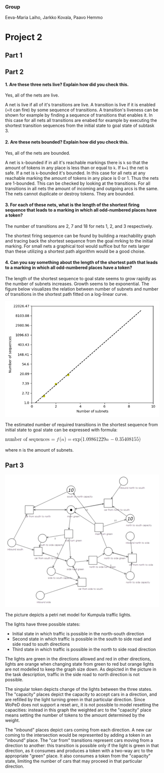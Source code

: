 ### Group

Eeva-Maria Laiho, Jarkko Kovala, Paavo Hemmo

# Project 2

## Part 1


## Part 2

#### 1. Are these three nets live? Explain how did you check this.

Yes, all of the nets are live. 

A net is live if all of it's transitions are live. A transition is live if it is enabled (=it can fire) by some sequence of transitions. A transition's liveness can be shown for example by finding a sequence of transitions that enables it. In this case for all nets all transitions are enabed for example by  executing the shortest transition sequences from the initial state to goal state of subtask 3. 

#### 2. Are these nets bounded? Explain how did you check this.

Yes, all of the nets are bounded.

A net is ```k```-bounded if in all it's reachable markings there is ```k``` so that the amount of tokens in any place is less than or equal to ```k```. If ```k=1``` the net is safe. If a net is ```k```-bounded it's bounded. In this case for all nets at any reachable marking the amount of tokens in any place is 0 or 1. Thus the nets are 1-bounded. This can be checked by looking at the transitions. For all transitions in all nets the amount of incoming and outgoing arcs is the same. The nets cannot duplicate or destroy tokens. They are bounded.


#### 3. For each of these nets, what is the length of the shortest firing sequence that leads to a marking in which all odd-numbered places have a token? 

The number of transitions are 2, 7 and 18 for nets 1, 2, and 3 respectively.

The shortest firing sequence can be found by building a reachability graph and tracing back the shortest sequence from the goal mrking to the initial marking. For small nets a graphical tool would suffice but for nets larger than these utilizing a shortest path algorithm would be a good choise.  

#### 4. Can you say something about the length of the shortest path that leads to a marking in which all odd-numbered places have a token?

The length of the shortest sequence to goal state seems to grow rapidly as the number of subnets increases. Growth seems to be exponential. The figure below visualizes the relation between number of subnets and number of transitions in the shortest path fitted on a log-linear curve. 

![Shortes firing sequence](shortest_firing_sequence.png)

The estimated number of required transitions in the shortest sequence from initial state to goal state can be expressed with formula: 

![Shortes firing sequence length formula](firing_sequence_formula.png)

where n is the amount of subnets.


## Part 3

![Kumpula traffic lights](kumpula.png)

The picture depicts a petri net model for Kumpula traffic lights.

The lights have three possible states:

* Initial state in which traffic is possible in the north-south direction
* Second state in which traffic is possible in the south to side road and side road to south directions
* Third state in which traffic is possible in the north to side road direction

The lights are green in the directions allowed and red in other directions, lights are orange when changing state from green to red but orange lights are not modelled to keep the graph size down. As depicted in the picture in the task description, traffic in the side road to north direction is not possible.

The singular token depicts change of the lights between the three states. The "capacity" places depict the capacity to accept cars in a direction, and are refilled by the light turning green in that particular direction. Since WoPeD does not support a reset arc, it is not possible to model resetting the capacities: instead in this graph the weighted arc to the "capacity" place means setting the number of tokens to the amount determined by the weight.

The "inbound" places depict cars coming from each direction. A new car coming to the intersection would be represented by adding a token in an "inbound" place. The "car from" transitions represent cars moving from a direction to another: this transition is possible only if the light is green in that direction, as it consumes and produces a token with a two-way arc to the appropriate "green" place. It also consumes a token from the "capacity" state, limiting the number of cars that may proceed in that particular direction.


